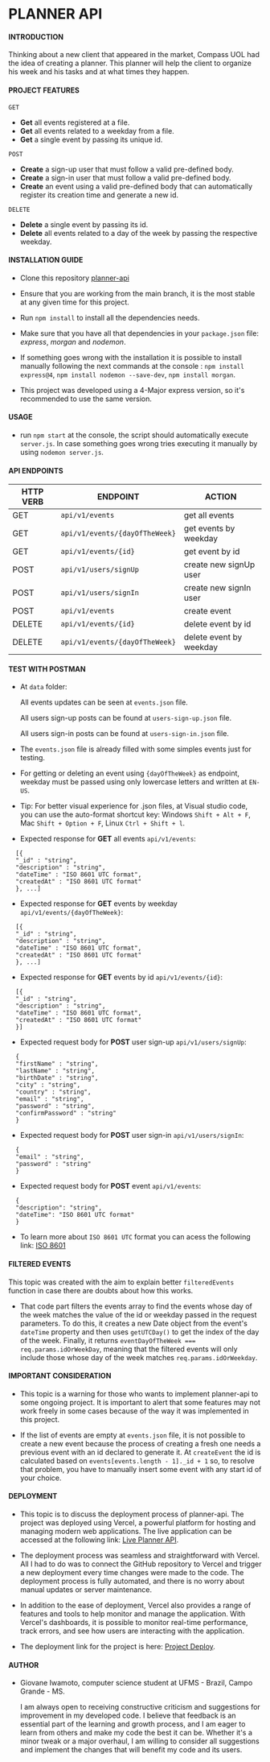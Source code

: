 # **PLANNER API**

#### **INTRODUCTION**

Thinking about a new client that appeared in the market, Compass UOL had the idea of creating a planner. This planner will help the client to organize his week and his tasks and at what times they happen.

#### **PROJECT FEATURES**

`GET`

- **Get** all events registered at a file.
- **Get** all events related to a weekday from a file.
- **Get** a single event by passing its unique id.

`POST`

- **Create** a sign-up user that must follow a valid pre-defined body.
- **Create** a sign-in user that must follow a valid pre-defined body.
- **Create** an event using a valid pre-defined body that can automatically register its creation time and generate a new id.

`DELETE`

- **Delete** a single event by passing its id.
- **Delete** all events related to a day of the week by passing the respective weekday.

#### **INSTALLATION GUIDE**

- Clone this repository [planner-api](https://github.com/GiovaneIwamoto/planner-api)

- Ensure that you are working from the main branch, it is the most stable at any given time for this project.

- Run `npm install` to install all the dependencies needs.

- Make sure that you have all that dependencies in your `package.json` file: _express_, _morgan_ and _nodemon_.

- If something goes wrong with the installation it is possible to install manually following the next commands at the console : `npm install express@4`, `npm install nodemon --save-dev`, `npm install morgan`.

- This project was developed using a 4-Major express version, so it's recommended to use the same version.

#### **USAGE**

- run `npm start` at the console, the script should automatically execute `server.js`. In case something goes wrong tries executing it manually by using `nodemon server.js`.

#### **API ENDPOINTS**

| **HTTP VERB** | **ENDPOINT**                   | **ACTION**              |
| ------------- | ------------------------------ | ----------------------- |
| GET           | `api/v1/events`                | get all events          |
| GET           | `api/v1/events/{dayOfTheWeek}` | get events by weekday   |
| GET           | `api/v1/events/{id}`           | get event by id         |
| POST          | `api/v1/users/signUp`          | create new signUp user  |
| POST          | `api/v1/users/signIn`          | create new signIn user  |
| POST          | `api/v1/events`                | create event            |
| DELETE        | `api/v1/events/{id}`           | delete event by id      |
| DELETE        | `api/v1/events/{dayOfTheWeek}` | delete event by weekday |

#### **TEST WITH POSTMAN**

- At `data` folder:

  All events updates can be seen at `events.json` file.

  All users sign-up posts can be found at `users-sign-up.json` file.

  All users sign-in posts can be found at `users-sign-in.json` file.

- The `events.json` file is already filled with some simples events just for testing.

- For getting or deleting an event using `{dayOfTheWeek}` as endpoint, weekday must be passed using only lowercase letters and written at `EN-US`.

- Tip: For better visual experience for .json files, at Visual studio code, you can use the auto-format shortcut key: Windows `Shift + Alt + F`, Mac `Shift + Option + F`, Linux `Ctrl + Shift + l`.

- Expected response for **GET** all events `api/v1/events`:

```
  [{
  "_id" : "string",
  "description" : "string",
  "dateTime" : "ISO 8601 UTC format",
  "createdAt" : "ISO 8601 UTC format"
  }, ...]
```

- Expected response for **GET** events by weekday `api/v1/events/{dayOfTheWeek}`:

```
  [{
  "_id" : "string",
  "description" : "string",
  "dateTime" : "ISO 8601 UTC format",
  "createdAt" : "ISO 8601 UTC format"
  }, ...]
```

- Expected response for **GET** events by id `api/v1/events/{id}`:

```
  [{
  "_id" : "string",
  "description" : "string",
  "dateTime" : "ISO 8601 UTC format",
  "createdAt" : "ISO 8601 UTC format"
  }]
```

- Expected request body for **POST** user sign-up `api/v1/users/signUp`:

```
  {
  "firstName" : "string",
  "lastName" : "string",
  "birthDate" : "string",
  "city" : "string",
  "country" : "string",
  "email" : "string",
  "password" : "string",
  "confirmPassword" : "string"
  }
```

- Expected request body for **POST** user sign-in `api/v1/users/signIn`:

```
  {
  "email" : "string",
  "password" : "string"
  }
```

- Expected request body for **POST** event `api/v1/events`:

```
  {
  "description": "string",
  "dateTime": "ISO 8601 UTC format"
  }
```

- To learn more about `ISO 8601 UTC` format you can acess the following link: [ISO 8601](https://documentation.sas.com/doc/en/vdmmlcdc/8.1/leforinforref/p1a0qt18rxydrkn1b0rtdfh2t8zs.htm#:~:text=UTC%20is%20a%20datetime%20value,ss%2B%7C%E2%80%93%20hh%3Amm)

#### **FILTERED EVENTS**

This topic was created with the aim to explain better `filteredEvents` function in case there are doubts about how this works.

- That code part filters the events array to find the events whose day of the week matches the value of the id or weekday passed in the request parameters. To do this, it creates a new Date object from the event's `dateTime` property and then uses `getUTCDay()` to get the index of the day of the week. Finally, it returns `eventDayOfTheWeek === req.params.idOrWeekDay`, meaning that the filtered events will only include those whose day of the week matches `req.params.idOrWeekday`.

#### **IMPORTANT CONSIDERATION**

- This topic is a warning for those who wants to implement planner-api to some ongoing project. It is important to alert that some features may not work freely in some cases because of the way it was implemented in this project.

- If the list of events are empty at `events.json` file, it is not possible to create a new event because the process of creating a fresh one needs a previous event with an id declared to generate it. At `createEvent` the id is calculated based on `events[events.length - 1]._id + 1` so, to resolve that problem, you have to manually insert some event with any start id of your choice.

#### **DEPLOYMENT**

- This topic is to discuss the deployment process of planner-api. The project was deployed using Vercel, a powerful platform for hosting and managing modern web applications. The live application can be accessed at the following link: [Live Planner API](https://planner-api.vercel.app/).

- The deployment process was seamless and straightforward with Vercel. All I had to do was to connect the GitHub repository to Vercel and trigger a new deployment every time changes were made to the code. The deployment process is fully automated, and there is no worry about manual updates or server maintenance.

- In addition to the ease of deployment, Vercel also provides a range of features and tools to help monitor and manage the application. With Vercel's dashboards, it is possible to monitor real-time performance, track errors, and see how users are interacting with the application.

- The deployment link for the project is here: [Project Deploy](https://vercel.com/giovaneiwamoto/planner-api/51ufCnj7hf8ZLungYpaQrSHE1KsD).

#### **AUTHOR**

- Giovane Iwamoto, computer science student at UFMS - Brazil, Campo Grande - MS.

  I am always open to receiving constructive criticism and suggestions for improvement in my developed code. I believe that feedback is an essential part of the learning and growth process, and I am eager to learn from others and make my code the best it can be. Whether it's a minor tweak or a major overhaul, I am willing to consider all suggestions and implement the changes that will benefit my code and its users.
